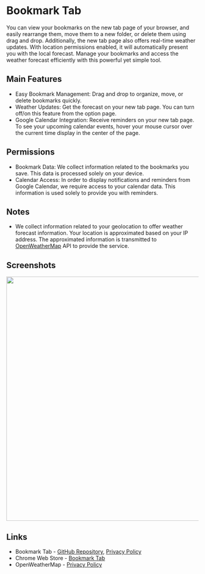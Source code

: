 # Bookmark Tab

You can view your bookmarks on the new tab page of your browser, and easily rearrange them, move them to a new folder, or delete them using drag and drop. Additionally, the new tab page also offers real-time weather updates. With location permissions enabled, it will automatically present you with the local forecast. Manage your bookmarks and access the weather forecast efficiently with this powerful yet simple tool.

## Main Features
- Easy Bookmark Management: Drag and drop to organize, move, or delete bookmarks quickly.
- Weather Updates: Get the forecast on your new tab page. You can turn off/on this feature from the option page.
- Google Calendar Integration: Receive reminders on your new tab page. To see your upcoming calendar events, hover your mouse cursor over the current time display in the center of the page.

## Permissions
- Bookmark Data: We collect information related to the bookmarks you save. This data is processed solely on your device.
- Calendar Access: In order to display notifications and reminders from Google Calendar, we require access to your calendar data. This information is used solely to provide you with reminders.

## Notes
- We collect information related to your geolocation to offer weather forecast information. Your location is approximated based on your IP address. The approximated information is transmitted to [OpenWeatherMap](https://openweathermap.org/) API to provide the service.

## Screenshots
<img width="640" src="https://github.com/kangwooklee29/bookmark-tab/assets/141019638/37f81d40-e0c1-47ab-baa4-06fae73c4b72">

## Links
- Bookmark Tab - [GitHub Repository](https://github.com/kangwooklee29/bookmark-tab), [Privacy Policy](docs/privacy.html)
- Chrome Web Store - [Bookmark Tab](https://chrome.google.com/webstore/detail/bookmark-tab/lhjdhaialhgbiopcdghljjiibpebhmhc)
- OpenWeatherMap - [Privacy Policy](https://openweather.co.uk/privacy-policy)
